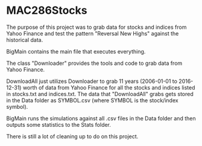 # MAC286Stocks

The purpose of this project was to grab data for stocks and indices from Yahoo Finance and test the pattern "Reversal New Highs" against the historical data. 

BigMain contains the main file that executes everything. 

The class "Downloader" provides the tools and code to grab data from Yahoo Finance. 

DownloadAll just utilizes Downloader to grab 11 years (2006-01-01 to 2016-12-31) worth of data from Yahoo Finance for all the stocks and indices listed in stocks.txt and indices.txt. The data that "DownloadAll" grabs gets stored in the Data folder as SYMBOL.csv (where SYMBOL is the stock/index symbol).

BigMain runs the simulations against all .csv files in the Data folder and then outputs some statistics to the Stats folder.

There is still a lot of cleaning up to do on this project.
